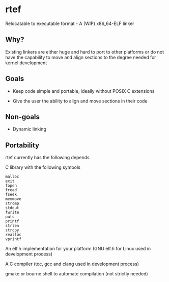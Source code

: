 rtef
====

Relocatable to executable format - A (WIP) x86_64-ELF linker

Why?
----

Existing linkers are either huge and hard to port to other platforms or do not have the capability to move and align sections to the degree needed for kernel development

Goals
-----

* Keep code simple and portable, ideally without POSIX C extensions

* Give the user the ability to align and move sections in their code

Non-goals
---------

* Dynamic linking

Portability
-----------

rtef currently has the following depends

C library with the following symbols
```
malloc
exit
fopen
fread
fseek
memmove
strcmp
stdout
fwrite
puts
printf
strlen
strcpy
realloc
vprintf
```

An elf.h implementation for your platform (GNU elf.h for Linux used in development process)

A C compiler (tcc, gcc and clang used in development process)

gmake or bourne shell to automate compilation (not strictly needed)
